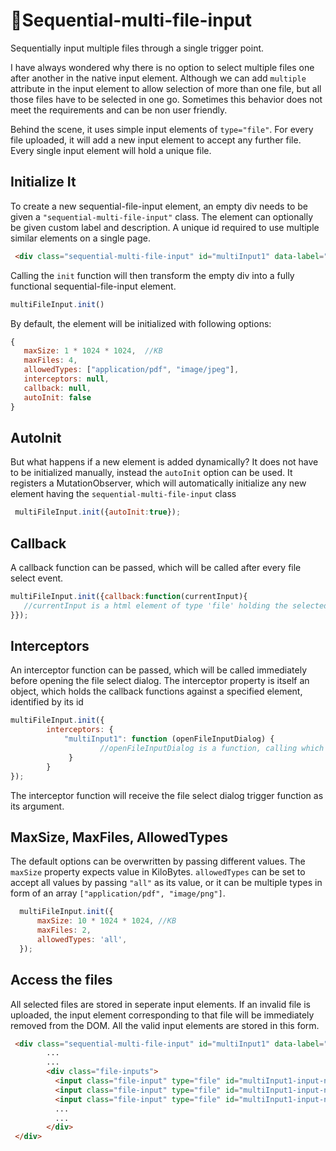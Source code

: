 # :paperclip:Sequential-multi-file-input
Sequentially input multiple files through a single trigger point. 

I have always wondered why there is no option to select multiple files one after another in the native input element. Although we can add ```multiple``` attribute in the input element to allow selection of more than one file, but all those files have to be selected in one go. Sometimes this behavior does not meet the requirements and can be non user friendly.

Behind the scene, it uses simple input elements of `type="file"`. For every file uploaded, it will add a new input element to accept any further file. Every single input element will hold a unique file.

## Initialize It

To create a new sequential-file-input element, an empty div needs to be given a `"sequential-multi-file-input"` class. The element can optionally be given custom label and description. A unique id required to use multiple similar elements on a single page.
```html
 <div class="sequential-multi-file-input" id="multiInput1" data-label="Upload documents" data-description="Document description"></div>
```
Calling the `init` function will then transform the empty div into a fully functional sequential-file-input element. 
```javascript 
multiFileInput.init()
```

By default, the element will be initialized with following options:
```javascript
{
   maxSize: 1 * 1024 * 1024,  //KB
   maxFiles: 4,
   allowedTypes: ["application/pdf", "image/jpeg"],
   interceptors: null,
   callback: null,
   autoInit: false
}
```
## AutoInit
But what happens if a new element is added dynamically? It does not have to be initialized manually, instead the `autoInit` option can be used. It registers a MutationObserver, which will automatically initialize any new element having the `sequential-multi-file-input` class
```javascript
 multiFileInput.init({autoInit:true});
```

 ## Callback
A callback function can be passed, which will be called after every file select event.
```javascript
multiFileInput.init({callback:function(currentInput){
   //currentInput is a html element of type 'file' holding the selected file
}});
```
## Interceptors
An interceptor function can be passed, which will be called immediately before opening the file select dialog.
The interceptor property is itself an object, which holds the callback functions against a specified element, identified by its id
```javascript
multiFileInput.init({
        interceptors: {
            "multiInput1": function (openFileInputDialog) {
                    //openFileInputDialog is a function, calling which will open the file select dialog
             }
        }
});
```
The interceptor function will receive the file select dialog trigger function as its argument.

## MaxSize, MaxFiles, AllowedTypes
The default options can be overwritten by passing different values. The `maxSize` property expects value in KiloBytes. 
`allowedTypes` can be set to accept all values by passing `"all"` as its value, or it can be multiple types in form of an array         `["application/pdf", "image/png"]`.

```javascript
  multiFileInput.init({
      maxSize: 10 * 1024 * 1024, //KB
      maxFiles: 2,
      allowedTypes: 'all',
  });
```
## Access the files
All selected files are stored in seperate input elements. If an invalid file is uploaded, the input element corresponding to that file will be immediately removed from the DOM. All the valid input elements are stored in this form.
```html
 <div class="sequential-multi-file-input" id="multiInput1" data-label="Upload documents">
        ...
        ...
        <div class="file-inputs"> 
          <input class="file-input" type="file" id="multiInput1-input-n-1">
          <input class="file-input" type="file" id="multiInput1-input-n-2">
          <input class="file-input" type="file" id="multiInput1-input-n-3">
          ...
          ...
        </div>
 </div>
```
